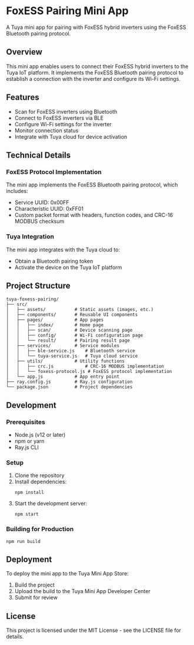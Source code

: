 # FoxESS Pairing Mini App

A Tuya mini app for pairing with FoxESS hybrid inverters using the FoxESS Bluetooth pairing protocol.

## Overview

This mini app enables users to connect their FoxESS hybrid inverters to the Tuya IoT platform. It implements the FoxESS Bluetooth pairing protocol to establish a connection with the inverter and configure its Wi-Fi settings.

## Features

- Scan for FoxESS inverters using Bluetooth
- Connect to FoxESS inverters via BLE
- Configure Wi-Fi settings for the inverter
- Monitor connection status
- Integrate with Tuya cloud for device activation

## Technical Details

### FoxESS Protocol Implementation

The mini app implements the FoxESS Bluetooth pairing protocol, which includes:

- Service UUID: 0x00FF
- Characteristic UUID: 0xFF01
- Custom packet format with headers, function codes, and CRC-16 MODBUS checksum

### Tuya Integration

The mini app integrates with the Tuya cloud to:

- Obtain a Bluetooth pairing token
- Activate the device on the Tuya IoT platform

## Project Structure

```
tuya-foxess-pairing/
├── src/
│   ├── assets/           # Static assets (images, etc.)
│   ├── components/       # Reusable UI components
│   ├── pages/            # App pages
│   │   ├── index/        # Home page
│   │   ├── scan/         # Device scanning page
│   │   ├── config/       # Wi-Fi configuration page
│   │   └── result/       # Pairing result page
│   ├── services/         # Service modules
│   │   ├── ble-service.js    # Bluetooth service
│   │   └── tuya-service.js   # Tuya cloud service
│   ├── utils/            # Utility functions
│   │   ├── crc.js            # CRC-16 MODBUS implementation
│   │   └── foxess-protocol.js # FoxESS protocol implementation
│   └── app.js            # App entry point
├── ray.config.js         # Ray.js configuration
└── package.json          # Project dependencies
```

## Development

### Prerequisites

- Node.js (v12 or later)
- npm or yarn
- Ray.js CLI

### Setup

1. Clone the repository
2. Install dependencies:
   ```
   npm install
   ```
3. Start the development server:
   ```
   npm start
   ```

### Building for Production

```
npm run build
```

## Deployment

To deploy the mini app to the Tuya Mini App Store:

1. Build the project
2. Upload the build to the Tuya Mini App Developer Center
3. Submit for review

## License

This project is licensed under the MIT License - see the LICENSE file for details.
